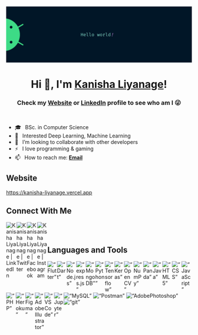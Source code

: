 ![](https://github.com/KanishaLiyanage/KanishaLiyanage/blob/main/banner.jpg?raw=true)

<h1 align="center"> Hi 👋, I'm <a href="https://kanisha-liyanage.vercel.app/">Kanisha Liyanage</a>!</h1>
<h3 align="center">Check my <a href="https://kanisha-liyanage.vercel.app/">Website</a> or <a href="https://linkedin.com/in/kanisha-liyanage/">LinkedIn</a> profile to see who am I 😜</h3>

<br />

- 🎓 &ensp;BSc. in Computer Science
- 🌱 &ensp;Interested Deep Learning, Machine Learning
- 👯 &ensp;I’m looking to collaborate with other developers
- ⚡ &ensp;I love programming & gaming
- 📫 &ensp;How to reach me: [**Email**](mailto:kanishaliyanage.dev@gmail.com)

## Website

<a href="https://kanisha-liyanage.vercel.app/" target="_blank" rel="noopener noreferrer">https://kanisha-liyanage.vercel.app</a>


## Connect With Me

[<img align="left" alt="Kanisha Liyanage | LinkedIn" width="28px" src="https://www.vectorlogo.zone/logos/linkedin/linkedin-icon.svg" />](https://linkedin.com/in/kanisha-liyanage)
[<img align="left" alt="Kanisha Liyanage | Twitter" width="28px" src="https://www.vectorlogo.zone/logos/twitter/twitter-official.svg" />](https://twitter.com/dilumkanisha)
[<img align="left" alt="Kanisha Liyanage | Facebook" width="28px" src="https://www.vectorlogo.zone/logos/facebook/facebook-official.svg" />](https://facebook.com/kanisha.liyanage)
[<img align="left" alt="Kanisha Liyanage | Instagram" width="28px" src="https://www.vectorlogo.zone/logos/instagram/instagram-icon.svg" />](https://instagram.com/kanisha_liyanage)

<br />
<br />

## Languages and Tools

<img align="left" alt=“Flutter” width="26px" src="https://www.vectorlogo.zone/logos/flutterio/flutterio-icon.svg" />
<img align="left" alt=“Dart” width="26px" src="https://www.vectorlogo.zone/logos/dartlang/dartlang-icon.svg" />
<img align="left" alt=“Node.js” width="26px" src="https://www.vectorlogo.zone/logos/nodejs/nodejs-icon.svg" />
<img align="left" alt=“express.js” width="26px" src="https://www.vectorlogo.zone/logos/expressjs/expressjs-icon.svg" />
<img align="left" alt=“MongoDB” width="26px" src="https://www.vectorlogo.zone/logos/mongodb/mongodb-icon.svg" />
<img align="left" alt=“Python” width="26px" src="https://seeklogo.com/images/P/python-logo-A32636CAA3-seeklogo.com.png" />
<img align="left" alt=“Tensorflow” width="26px" src="https://www.vectorlogo.zone/logos/tensorflow/tensorflow-icon.svg" />
<img align="left" alt=“Keras” width="26px" src="https://seeklogo.com/images/K/keras-logo-6B06C2FC2D-seeklogo.com.png" />
<img align="left" alt=“OpenCV” width="26px" src="https://www.vectorlogo.zone/logos/opencv/opencv-icon.svg" />
<img align="left" alt=“NumPy” width="26px" src="https://www.vectorlogo.zone/logos/numpy/numpy-icon.svg" />
<img align="left" alt=“Panda” width="26px" src="https://www.vectorlogo.zone/logos/usepanda/usepanda-icon.svg" />
<img align="left" alt=“Java” width="26px" src="https://www.vectorlogo.zone/logos/java/java-icon.svg" />
<img align="left" alt=“HTML5” width="26px" src="https://www.vectorlogo.zone/logos/w3_html5/w3_html5-icon.svg" />
<img align="left" alt=“CSS” width="26px" src="https://www.vectorlogo.zone/logos/w3_css/w3_css-icon.svg" />
<img align="left" alt=“JavaScript” width="26px" src="https://www.freepnglogos.com/uploads/javascript-png/javascript-vector-logo-yellow-png-transparent-javascript-vector-12.png" />
<img align="left" alt=“PHP” width="26px" src="https://www.freepnglogos.com/uploads/logo-php-png/php-website-design-squared-brain-3.png" />
<img alt=“MySQL” width="26px" src="https://www.vectorlogo.zone/logos/mysql/mysql-icon.svg" />

<img alt=“Heroku” align="left" width="26px" src="https://www.vectorlogo.zone/logos/heroku/heroku-icon.svg" />
<img alt=“Postman” width="26px" src="https://www.vectorlogo.zone/logos/getpostman/getpostman-icon.svg" />

<img align="left" alt=“Figma” width="26px" src="https://www.vectorlogo.zone/logos/figma/figma-icon.svg" />
<img align="left" alt=“AdobeIllustrator” width="26px" src="https://www.vectorlogo.zone/logos/adobe_illustrator/adobe_illustrator-icon.svg" /></li>
<img alt=“AdobePhotoshop” width="26px" src="https://seeklogo.com/images/A/adobe-photoshop-cc-logo-CBD0AAA3A7-seeklogo.com.png" />

<img align="left" alt=“VSCode” width="26px" src="https://www.vectorlogo.zone/logos/visualstudio_code/visualstudio_code-icon.svg" />
<img align="left" alt=“Jupyter” width="26px" src="https://www.vectorlogo.zone/logos/jupyter/jupyter-icon.svg" />
<img alt=“git” width="26px" src="https://www.vectorlogo.zone/logos/git-scm/git-scm-icon.svg" />
<br />
